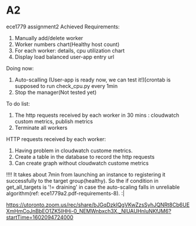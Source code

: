 # A2
ece1779 assignment2
Achieved Requirements:
1. Manually add/delete worker
2. Worker numbers chart(Healthy host count)
3. For each worker: details, cpu utilization chart
4. Display load balanced user-app entry url


Doing now:
1. Auto-scalling (User-app is ready now, we can test it!)[crontab is supposed to run check_cpu.py every 1min
2. Stop the manager(Not tested yet)

To do list:
1. The http requests received by each worker in 30 mins : cloudwatch custom metrics, publish metrics
2. Terminate all workers

HTTP requests received by each worker:
1. Having problem in cloudwatch custome metrics.
2. Create a table in the database to record the http requests
3. Can create graph without cloudwatch custome metrics

!!!!
It takes about 7min from launching an instance to registering it successfully to the target group(healthy). So the if condition in get_all_targets is '!= draining' in case the auto-scaling falls in unreliable algorithm(ref: ece1779a2.pdf-requirements-8). :|

https://utoronto.zoom.us/rec/share/bJGqDzkIQgVKwZzsSyhJQNRt8Cb6UEXmHmCoJnBbEO1ZK5IHHi-0_NEMWnbxch3X._NlUAUHnIuNKfJM6?startTime=1602094724000






